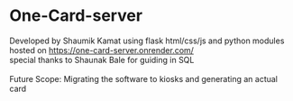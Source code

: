 # One-Card-server
Developed by Shaumik Kamat using flask html/css/js and python modules <br />
hosted on https://one-card-server.onrender.com/ <br />
special thanks to Shaunak Bale for guiding in SQL <br /><br />
Future Scope: Migrating the software to kiosks and generating an actual card
